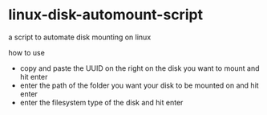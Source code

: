 # linux-disk-automount-script
a script to automate disk mounting on linux

how to use

- copy and paste the UUID on the right on the disk you want to mount and hit enter
- enter the path of the folder you want your disk to be mounted on and hit enter
- enter the filesystem type of the disk and hit enter